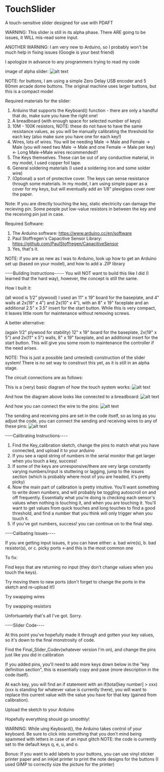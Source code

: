 # TouchSlider
A touch-sensitive slider designed for use with PDAFT

WARNING: This slider is still in its alpha phase. There ARE going to be issues, it WILL mis-read some input.

ANOTHER WARNING: I am very new to Arduino, so I probably won't be much help in fixing issues (Google is your best friend)

I apologize in advance to any programmers trying to read my code

image of alpha slider:
![alt text](https://github.com/bluejay472/TouchSlider/blob/main/Slider_alpha.jpg?raw=true)

NOTE: for buttons, I am using a simple Zero Delay USB encoder and 5 60mm arcade dome buttons. The original machine uses larger buttons, but this is a compact model

Required materials for the slider:
1. Arduino that supports the Keyboard() function - there are only a handful that do, make sure you have the right one!
2. A breadboard (with enough space for selected number of keys)
3. 10M - 100K resistors, NOTE: these do not have to have the same resistance values, as you will be manually calibrating the threshold for each key (also make sure you have one for each key!)
4. Wires, lots of wires. You will be needing Male -> Male and Female -> Male (you will need two Male -> Male and one Female -> Male per key) <- Long Male->Male wires recommended!!
5. The Keys themselves. These can be out of any conductive material, in my model, I used copper foil tape.
6. General soldering materials (I used a soldering iron and some solder wire)
7. (Optional) a sort of protective cover. The keys can sense resistance through some materials. In my model, I am using simple paper as a cover for my keys, but will eventually add an 1/8" plexiglass cover over the paper.

Note: If you are directly touching the key, static electricity can damage the recieving pin. Some people put low-value resistors in between the key and the receiving pin just in case.

Required Software:
1. The Arduino software: https://www.arduino.cc/en/software
2. Paul Stoffregen's Capacitive Sensor Library: https://github.com/PaulStoffregen/CapacitiveSensor
3. Yes, that's it.

NOTE: if you are as new as I was to Arduino, look up how to get an Arduino set up (based on your model), and how to add a .ZIP library

----Building Instructions-----
You will NOT want to build this like I did (I learned that the hard way), however, the concept is still the same.

How I built it:

(all wood is 1/2" plywood) I used an 11" x 19" board for the baseplate, and 4" walls at 2x(19" x 4") and 2x(10" x 4"), with an 8" x 19" faceplate and an additional 2.5" x 3.5" insert for the start button. While this is very compact, it leaves little room for maintenance without removing screws.

A better alternative:

(again 1/2" plywood for stability) 12" x 19" board for the baseplate, 2x(19" x 5") and 2x(11" x 5") walls, 8" x 19" faceplate, and an additional insert for the start button. This will give you some room to maintenance the controller if the need arises.

NOTE: This is just a possible (and untested) construction of the slider system! There is no set way to construct this yet, as it is still in an alpha stage.


The circuit connections are as follows:


This is a (very) basic diagram of how the touch system works:
![alt text](https://github.com/bluejay472/TouchSlider/blob/main/circuit_diagram.png?raw=true)

And how the diagram above looks like connected to a breadboard:
![alt text](https://github.com/bluejay472/TouchSlider/blob/main/Breadboard_layout.png?raw=true)

And how you can connect the wire to the pins:
![alt text](https://github.com/bluejay472/TouchSlider/blob/main/Slider_connection.jpg?raw=true)


The sending and receiving pins are set in the code itself, so as long as you adjust the code, you can connect the sending and receiving wires to any of these pins:
![alt text](https://github.com/bluejay472/TouchSlider/blob/main/Due_ports.png?raw=true)


----Calibrating Instructions----
1. Find the Key_calibration sketch, change the pins to match what you have connected, and upload it to your arduino
2. If you see a rapid string of numbers in the serial monitor that get larger when you touch a key, success!
3. If some of the keys are unresponsive/there are very large constantly varying numbers/input is stuttering or lagging, jump to the issues section (which is probably where most of you are headed, it's pretty picky)
4. Now the main part of calibration is pretty intuitive. You'll want something to write down numbers, and will probably be toggling autoscroll on and off frequently. Essentially what you're doing is checking each sensor's values when nothing is touching it, and when you are touching it. You'll want to get values from quick touches and long touches to find a good threshold, and find a number that you think will only trigger when you touch it.
5. If you've got numbers, success! you can continue on to the final step.

----Calibating Issues----

If you are getting input issues, it you can have either: a. bad wire(s), b. bad resistor(s), or c. picky ports <-and this is the most common one

To fix:

Find keys that are returning no input (they don't change values when you touch the keys).

Try moving them to new ports (don't forget to change the ports in the sketch and re-upload it!)

Try swapping wires

Try swapping resistors

Unfortuantely that's all I've got. Sorry.

----Slider Code----

At this point you've hopefully made it through and gotten your key values, so it's down to the final monstrosity of code.

Find the Final_Slider_Codev(whatever version I'm on), and change the pins just like you did in calibration

If you added pins, you'll need to add more keys down below in the "key definition section", this is essentially copy and pase (more description in the code itself).

At each key, you will find an if statement with an if(total[key number] > xxx) (xxx is standing for whatever value is currently there), you will want to replace this current value with the value you have for that key (gained from calibration).

Upload the sketch to your Arduino

Hopefully everything should go smoothly!

WARNING: While uing Keyboard(), the Arduino takes control of your keyboard. Be sure to click into something that you don't mind being spammed with letters in case of an input glitch
NOTE: the code is currently set to the default keys q, e, u, and o.

Bonus:
If you want to add labels to your buttons, you can use vinyl sticker printer paper and an inkjet printer to print the note designs for the buttons (I used GIMP to correctly size the picture for the printer)
